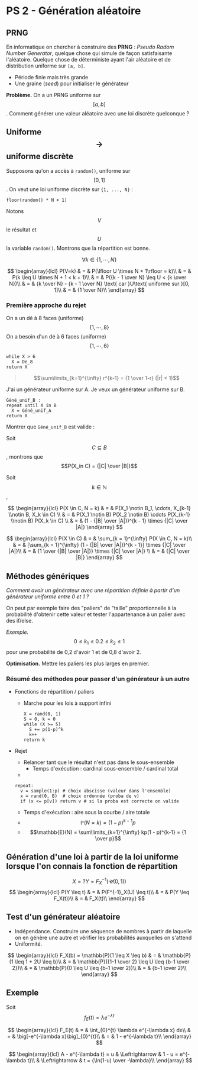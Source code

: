 # PS 2 - Génération aléatoire

## PRNG

En informatique on chercher à construire des **PRNG** : *Pseudo Radom Number Generator*, quelque chose qui simule de façon satisfaisante l'aléatoire. Quelque chose de déterministe ayant l'air aléatoire et de distribution uniforme sur `[a, b]`.

- Période finie mais très grande
- Une graine (*seed*) pour initialiser le générateur

**Problème.** On a un PRNG uniforme sur $$[a, b]$$. Comment générer une valeur aléatoire avec une loi discrète quelconque ?

## Uniforme $$\rightarrow$$ uniforme discrète

Supposons qu'on a accès à `random()`, uniforme sur $$[0, 1]$$.
On veut une loi uniforme discrète sur `{1, ..., N}` :

`floor(random() * N + 1)`

Notons $$V$$ le résultat et $$U$$ la variable `random()`. Montrons que la répartition est bonne.

$$\forall k \in \{1, \cdots, N\}$$

$$
\begin{array}{lcl}
P(V=k) & = & P(\lfloor U \times N + 1\rfloor = k)\\
& = & P(k \leq U \times N + 1 < k + 1)\\
& = & P({k - 1 \over N} \leq U < {k \over N})\\
& = & {k \over N} - {k - 1 \over N} \text{ car }U\text{ uniforme sur }[0, 1]\\
& = & {1 \over N}\\
\end{array}
$$

### Première approche du rejet

On a un dé à 8 faces (uniforme) $$\{1, \cdots, 8\}$$
On a besoin d'un dé à 6 faces (uniforme) $$\{1, \cdots, 6\}$$

```text
while X > 6
  X = De_8
return X
```

> $$\sum\limits_{k=1}^{\infty} r^{k-1} = {1 \over 1-r} (|r| < 1)$$

J'ai un générateur uniforme sur A. Je veux un générateur uniforme sur B.

```text
Géné_unif_B :
repeat until X in B
  X = Géné_unif_A
return X
```

Montrer que `Géné_unif_B` est valide :

Soit $$C \subseteq B$$, montrons que $$P(X_in C) = {|C| \over |B|}$$

Soit $$k \in \mathbb{N}$$,

$$
\begin{array}{lcl}
P(X \in C, N = k) & = & P(X_1 \notin B_1, \cdots, X_{k-1} \\notin B, X_k \in C) \\
& = & P(X_1 \notin B) P(X_2 \notin B) \cdots P(X_{k-1} \\notin B) P(X_k \in C) \\
& = & (1 - {|B| \over |A|})^{k - 1} \times {|C| \over |A|}
\end{array}
$$

$$
\begin{array}{lcl}
P(X \in C) & = & \sum_{k = 1}^{\infty} P(X \in C, N = k)\\
& = & [\sum_{k = 1}^{\infty} (1 - {|B| \over |A|})^{k - 1}] \times {|C| \over |A|}\\
& = & {1 \over {|B| \over |A|}} \times {|C| \over |A|} \\
& = & {|C| \over |B|}
\end{array}
$$

## Méthodes génériques

*Comment avoir un générateur avec une répartition définie à partir d'un générateur uniforme entre 0 et 1 ?*

On peut par exemple faire des "paliers" de "taille" proportionnelle à la probabilité d'obtenir cette valeur et tester l'appartenance à un palier avec des if/else.

*Exemple.* $$0 \leq k_1 \leq 0.2 \leq k_2 \leq 1$$ pour une probabilité de 0,2 d'avoir 1 et de 0,8 d'avoir 2.

**Optimisation.** Mettre les paliers les plus larges en premier.

### Résumé des méthodes pour passer d'un générateur à un autre

- Fonctions de répartition / paliers
  - Marche pour les lois à support infini

    ```text
    X = rand(0, 1)
    S = 0, k = 0
    while (X >= 5)
      S += p(1-p)^k
      k++
    return k
    ```

- Rejet
  - Relancer tant que le résultat n'est pas dans le sous-ensemble
    - Temps d'exécution : cardinal sous-ensemble / cardinal total
  - 
  
    ```text
    repeat:
      v = sample(1:p) # choix abscisse (valeur dans l'ensemble)
      x = rand(0, B)  # choix ordonnée (proba de v)
      if (x <= p[v]) return v # si la proba est correcte on valide
    ```

    - Temps d'exécution : aire sous la courbe / aire totale
    - $$\mathbb{P}(N = k) = (1 - p)^{k-1}p$$
    - $$\mathbb{E}(N) = \sum\limits_{k=1}^{\infty} kp(1 - p)^{k-1} = {1 \over p}$$

## Génération d'une loi à partir de la loi uniforme lorsque l'on connais la fonction de répartition

$$
X = ? Y = F_X^{-1}(\mathcal{U}(0, 1))
$$
$$
\begin{array}{lcl}
P(Y \leq t) & = & P(F^{-1}_X(U) \leq t)\\
& = & P(Y \leq F_X(t))\\
& = & F_X(t)\\
\end{array}
$$

## Test d'un générateur aléatoire

- Indépendance. Construire une séquence de nombres à partir de laquelle on en génère une autre et vérifier les probabilités auxquelles on s'attend
- Uniformité.

$$
\begin{array}{lcl}
F_X(b) = \mathbb{P}(1 \leq X \leq b) & = & \mathbb{P}(1 \leq 1 + 2U \leq b)\\
& = & \mathbb{P}({1-1 \over 2} \leq U \leq {b-1 \over 2})\\
& = & \mathbb{P}(0 \leq U \leq {b-1 \over 2})\\
& = & {b-1 \over 2}\\
\end{array}
$$

## Exemple

Soit $$f_E(t) = \lambda e^{-\lambda t}$$

$$
\begin{array}{lcl}
F_E(t) & = & \int_{0}^{t} \lambda e^{-\lambda x} dx\\
& = & \big[-e^{-\lambda x}\big]_{0}^{t}\\
& = & 1 - e^{-\lambda t}\\
\end{array}
$$

$$
\begin{array}{lcl}
A - e^{-\lambda t} = u & \Leftrightarrow & 1 - u = e^{-\lambda t}\\
& \Leftrightarrow & t = {\ln(1-u) \over -\lambda}\\
\end{array}
$$
